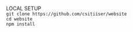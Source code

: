 LOCAL SETUP  
```git clone https://github.com/csitiiser/website```  
```cd website```  
```npm install```
